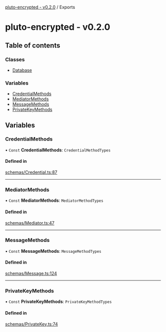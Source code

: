 [pluto-encrypted - v0.2.0](README.md) / Exports

# pluto-encrypted - v0.2.0

## Table of contents

### Classes

- [Database](classes/Database.md)

### Variables

- [CredentialMethods](modules.md#credentialmethods)
- [MediatorMethods](modules.md#mediatormethods)
- [MessageMethods](modules.md#messagemethods)
- [PrivateKeyMethods](modules.md#privatekeymethods)

## Variables

### CredentialMethods

• `Const` **CredentialMethods**: `CredentialMethodTypes`

#### Defined in

[schemas/Credential.ts:87](https://github.com/elribonazo/pluto-encrypted/blob/2a554a0/packages/database/src/schemas/Credential.ts#L87)

___

### MediatorMethods

• `Const` **MediatorMethods**: `MediatorMethodTypes`

#### Defined in

[schemas/Mediator.ts:47](https://github.com/elribonazo/pluto-encrypted/blob/2a554a0/packages/database/src/schemas/Mediator.ts#L47)

___

### MessageMethods

• `Const` **MessageMethods**: `MessageMethodTypes`

#### Defined in

[schemas/Message.ts:124](https://github.com/elribonazo/pluto-encrypted/blob/2a554a0/packages/database/src/schemas/Message.ts#L124)

___

### PrivateKeyMethods

• `Const` **PrivateKeyMethods**: `PrivateKeyMethodTypes`

#### Defined in

[schemas/PrivateKey.ts:74](https://github.com/elribonazo/pluto-encrypted/blob/2a554a0/packages/database/src/schemas/PrivateKey.ts#L74)
